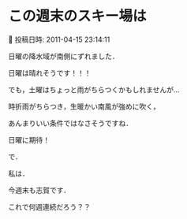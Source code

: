 # この週末のスキー場は

📅 投稿日時: 2011-04-15 23:14:11

日曜の降水域が南側にずれました．


日曜は晴れそうです！！！





でも，土曜はちょっと雨がちらつくかもしれませんが…


時折雨がちらつき，生暖かい南風が強めに吹く，


あんまりいい条件ではなさそうですね．





日曜に期待！





で．


私は．





今週末も志賀です．


これで何週連続だろう？？

